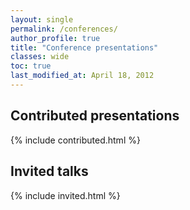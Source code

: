```yaml
---
layout: single
permalink: /conferences/
author_profile: true
title: "Conference presentations"
classes: wide
toc: true
last_modified_at: April 18, 2012
---
```


## Contributed presentations

{% include contributed.html %}

## Invited talks

{% include invited.html %}

